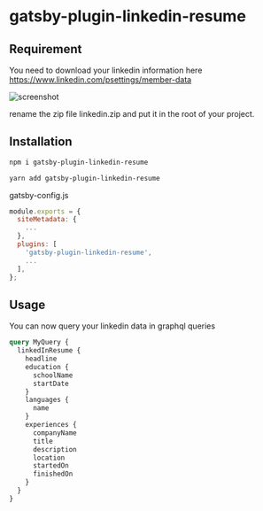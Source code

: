 # gatsby-plugin-linkedin-resume

## Requirement

You need to download your linkedin information here https://www.linkedin.com/psettings/member-data 

![screenshot](https://raw.githubusercontent.com/charjac/gatsby-plugin-linkedin-resume/master/screenshot.png)

rename the zip file linkedin.zip and put it in the root of your project.

## Installation

```sh
npm i gatsby-plugin-linkedin-resume

yarn add gatsby-plugin-linkedin-resume
```

gatsby-config.js
```js
module.exports = {
  siteMetadata: {
    ...
  },
  plugins: [
    'gatsby-plugin-linkedin-resume',
    ...
  ],
};
```

## Usage
You can now query your linkedin data in graphql queries

```graphql
query MyQuery {
  linkedInResume {
    headline
    education {
      schoolName
      startDate
    }
    languages {
      name
    }
    experiences {
      companyName
      title
      description
      location
      startedOn
      finishedOn
    }
  }
}
```
